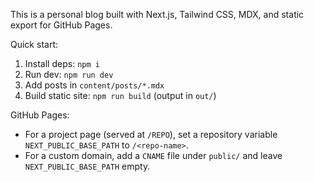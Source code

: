 This is a personal blog built with Next.js, Tailwind CSS, MDX, and static export for GitHub Pages.

Quick start:

1. Install deps: `npm i`
2. Run dev: `npm run dev`
3. Add posts in `content/posts/*.mdx`
4. Build static site: `npm run build` (output in `out/`)

GitHub Pages:

- For a project page (served at `/REPO`), set a repository variable `NEXT_PUBLIC_BASE_PATH` to `/<repo-name>`.
- For a custom domain, add a `CNAME` file under `public/` and leave `NEXT_PUBLIC_BASE_PATH` empty.
